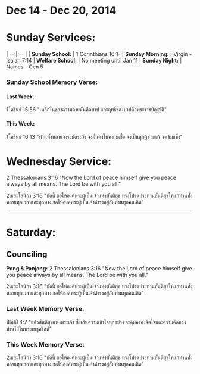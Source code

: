 # Dec 14 - Dec 20, 2014
# Sunday Services:

| --:|:-- |
| **Sunday School:**	|	1 Corinthians 16:1-
| **Sunday Morning:**	|	Virgin - Isaiah 7:14
| **Welfare School:**	|	No meeting until Jan 11
| **Sunday Night:**		|	Names - Gen 5

### Sunday School Memory Verse:
#### Last Week: 
1โครินธ์ 15:56 "เหล็กไนของความตายนั้นคือบาป และฤทธิ์ของบาปคือพระราชบัญญัติ"

#### This Week:
1โครินธ์ 16:13 "ท่านทั้งหลายจงระมัดระวัง จงมั่นคงในความเชื่อ จงเป็นลูกผู้ชายแท้ จงเข้มแข็ง"

# Wednesday Service:
2 Thessalonians 3:16 "Now the Lord of peace himself give you peace always by all means. The Lord be with you all."

2เธสะโลนิกา 3:16 "บัดนี้ ขอให้องค์พระผู้เป็นเจ้าแห่งสันติสุข ทรงโปรดประทานสันติสุขให้แก่ท่านทั้งหลายทุกเวลาและทุกทาง ขอให้องค์พระผู้เป็นเจ้าดำรงอยู่กับท่านทุกคนเถิด"

---

# Saturday:

## Counciling

**Pong & Panjong:**
2 Thessalonians 3:16 "Now the Lord of peace himself give you peace always by all means. The Lord be with you all."

2เธสะโลนิกา 3:16 "บัดนี้ ขอให้องค์พระผู้เป็นเจ้าแห่งสันติสุข ทรงโปรดประทานสันติสุขให้แก่ท่านทั้งหลายทุกเวลาและทุกทาง ขอให้องค์พระผู้เป็นเจ้าดำรงอยู่กับท่านทุกคนเถิด"


### Last Week Memory Verse:
ฟีลิปปี 4:7 "แล้วสันติสุขแห่งพระเจ้า ซึ่งเกินความเข้าใจทุกอย่าง จะคุ้มครองจิตใจและความคิดของท่านไว้ในพระเยซูคริสต์"

### This Week Memory Verse:
2เธสะโลนิกา 3:16 "บัดนี้ ขอให้องค์พระผู้เป็นเจ้าแห่งสันติสุข ทรงโปรดประทานสันติสุขให้แก่ท่านทั้งหลายทุกเวลาและทุกทาง ขอให้องค์พระผู้เป็นเจ้าดำรงอยู่กับท่านทุกคนเถิด"